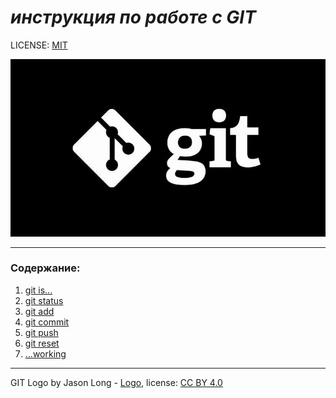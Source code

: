 # *инструкция по работе с GIT*

LICENSE: [MIT](./license.md) 

![git-logo](./assets/git-logo.png)

---

### Содержание:
1. [git is...](./git.md)
2. [git status](./status.md)
3. [git add](./add.md)
4. [git commit](./commit.md)
5. [git push](./push.md)
6. [git reset](./reset.md)
7. [...working](./working.md)


---

GIT Logo by Jason Long - [Logo](http://git-scm.com/downloads/logos), license: [CC BY 4.0](https://creativecommons.org/licenses/by/4.0/deed.ru)

